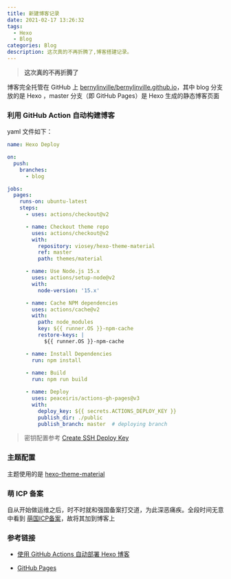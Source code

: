 ```yaml
---
title: 新建博客记录
date: 2021-02-17 13:26:32
tags:
  - Hexo
  - Blog
categories: Blog
description: 这次真的不再折腾了,博客搭建记录。
---
```


> **这次真的不再折腾了**

博客完全托管在 GitHub 上 [bernylinville/bernylinville.github.io](https://github.com/bernylinville/bernylinville.github.io)，其中 blog 分支放的是 Hexo ，master 分支（即 GitHub Pages）是 Hexo 生成的静态博客页面

### 利用 GitHub Action 自动构建博客

yaml 文件如下：

```yaml
name: Hexo Deploy

on:
  push:
    branches:
      - blog

jobs:
  pages:
    runs-on: ubuntu-latest
    steps:
      - uses: actions/checkout@v2

      - name: Checkout theme repo
        uses: actions/checkout@v2
        with:
          repository: viosey/hexo-theme-material
          ref: master
          path: themes/material

      - name: Use Node.js 15.x
        uses: actions/setup-node@v2
        with:
          node-version: '15.x'

      - name: Cache NPM dependencies
        uses: actions/cache@v2
        with:
          path: node_modules
          key: ${{ runner.OS }}-npm-cache
          restore-keys: |
            ${{ runner.OS }}-npm-cache

      - name: Install Dependencies
        run: npm install
        
      - name: Build
        run: npm run build

      - name: Deploy
        uses: peaceiris/actions-gh-pages@v3
        with:
          deploy_key: ${{ secrets.ACTIONS_DEPLOY_KEY }}
          publish_dir: ./public
          publish_branch: master  # deploying branch

```

> 密钥配置参考 [Create SSH Deploy Key](https://github.com/peaceiris/actions-gh-pages#%EF%B8%8F-create-ssh-deploy-key)

### 主题配置

主题使用的是 [hexo-theme-material](https://github.com/viosey/hexo-theme-material)

### 萌 ICP 备案

自从开始做运维之后，时不时就和强国备案打交道，为此深恶痛疾。全段时间无意中看到 [萌国ICP备案](https://icp.gov.moe/AboutMoeICP.html)，故将其加到博客上

### 参考链接

* [使用 GitHub Actions 自动部署 Hexo 博客](https://printempw.github.io/use-github-actions-to-deploy-hexo-blog/)

* [GitHub Pages](https://hexo.io/docs/github-pages)
